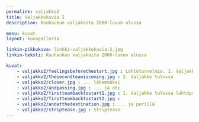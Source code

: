 ```yaml
---
permalink: valjakko2
title: Valjakkokuvia 2
description: Kuuhaukun valjakoita 2000-luvun alussa

menu: kuvat
layout: kuvagalleria

linkin-pikkukuva: linkki-valjakkokuvia-2.jpg
linkin-teksti: Kuuhaukun valjakoita 2000-luvun alussa

kuvat:
    - valjakko2/feelingsbeforethestart.jpg : Lähtötunnelmia. 1. Valjakko (Enkeli, Lumi, Tojon, Rosso ja Panda). 2. Valjakko (Tundra, Sala & Mila)
    - valjakko2/thesecondteamiscoming.jpg : 2. Valjakko tulossa
    - valjakko2/closer.jpg : ... lähemmäksi
    - valjakko2/andpassing.jpg : ... ja ohi
    - valjakko2/firstteambacktostart1.jpg : 1. Valjakko tulossa lähtöpaikalle
    - valjakko2/firstteambacktostart2.jpg : 
    - valjakko2/andatthedestination.jpg : ... ja perillä
    - valjakko2/striptease.jpg : Striptease
---
```

